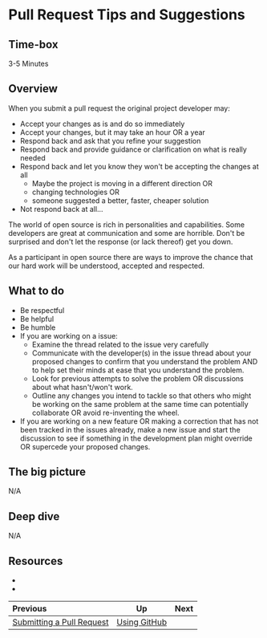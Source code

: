 # Pull Request Tips and Suggestions

## Time-box

3-5 Minutes

## Overview

When you submit a pull request the original project developer may:

* Accept your changes as is and do so immediately
* Accept your changes, but it may take an hour OR a year
* Respond back and ask that you refine your suggestion
* Respond back and provide guidance or clarification on what is really needed
* Respond back and let you know they won't be accepting the changes at all
    * Maybe the project is moving in a different direction OR 
    * changing technologies OR 
    * someone suggested a better, faster, cheaper solution
* Not respond back at all...

The world of open source is rich in personalities and capabilities. Some developers are great at communication and some are horrible. Don't be surprised and don't let the response (or lack thereof) get you down.

As a participant in open source there are ways to improve the chance that our hard work will be understood, accepted and respected.

## What to do

* Be respectful
* Be helpful
* Be humble
* If you are working on a issue:
    * Examine the thread related to the issue very carefully
    * Communicate with the developer(s) in the issue thread about your proposed changes to confirm that you understand the problem AND to help set their minds at ease that you understand the problem.
    * Look for previous attempts to solve the problem OR discussions about what hasn't/won't work.
    * Outline any changes you intend to tackle so that others who might be working on the same problem at the same time can potentially collaborate OR avoid re-inventing the wheel.
* If you are working on a new feature OR making a correction that has not been tracked in the issues already, make a new issue and start the discussion to see if something in the development plan might override OR supercede your proposed changes.


## The big picture

N/A

## Deep dive

N/A

## Resources

* [<resource name>](<resource url>)
* [<resource name>](<resource url>)

| Previous | Up | Next |
|:---------|:---:|-----:|
| [Submitting a Pull Request](./github_submit_pull_request.md) | [Using GitHub](./github_overview.md) |  |
